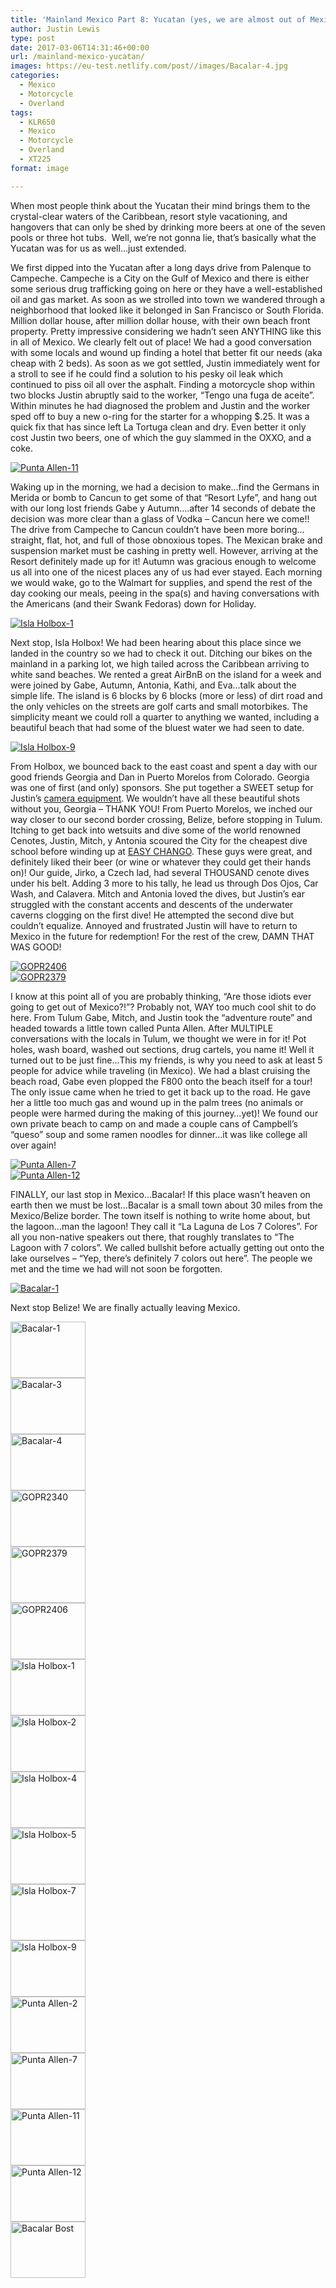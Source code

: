 ```yaml
---
title: 'Mainland Mexico Part 8: Yucatan (yes, we are almost out of Mexico)'
author: Justin Lewis
type: post
date: 2017-03-06T14:31:46+00:00
url: /mainland-mexico-yucatan/
images: https://eu-test.netlify.com/post//images/Bacalar-4.jpg
categories:
  - Mexico
  - Motorcycle
  - Overland
tags:
  - KLR650
  - Mexico
  - Motorcycle
  - Overland
  - XT225
format: image

---
```

When most people think about the Yucatan their mind brings them to the crystal-clear waters of the Caribbean, resort style vacationing, and hangovers that can only be shed by drinking more beers at one of the seven pools or three hot tubs.  Well, we’re not gonna lie, that’s basically what the Yucatan was for us as well…just extended.

We first dipped into the Yucatan after a long days drive from Palenque to Campeche. Campeche is a City on the Gulf of Mexico and there is either some serious drug trafficking going on here or they have a well-established oil and gas market. As soon as we strolled into town we wandered through a neighborhood that looked like it belonged in San Francisco or South Florida. Million dollar house, after million dollar house, with their own beach front property. Pretty impressive considering we hadn’t seen ANYTHING like this in all of Mexico. We clearly felt out of place! We had a good conversation with some locals and wound up finding a hotel that better fit our needs (aka cheap with 2 beds). As soon as we got settled, Justin immediately went for a stroll to see if he could find a solution to his pesky oil leak which continued to piss oil all over the asphalt. Finding a motorcycle shop within two blocks Justin abruptly said to the worker, “Tengo una fuga de aceite”. Within minutes he had diagnosed the problem and Justin and the worker sped off to buy a new o-ring for the starter for a whopping $.25. It was a quick fix that has since left La Tortuga clean and dry. Even better it only cost Justin two beers, one of which the guy slammed in the OXXO, and a coke.

<div class="ngg-gallery-singlepic-image " style="">
  <a href="http://www.elevationupgrade.com/wp-content/gallery/mainland-mexico-part-8/Punta-Allen-11.jpg"
		     title=""
             data-src="http://www.elevationupgrade.com/wp-content/gallery/mainland-mexico-part-8/Punta-Allen-11.jpg"
             data-thumbnail="http://www.elevationupgrade.com/wp-content/gallery/mainland-mexico-part-8/thumbs/thumbs_Punta-Allen-11.jpg"
             data-image-id="639"
             data-title="Punta Allen-11"
             data-description=""
             target='_self'
             class="ngg-fancybox" rel="4284f19bc02997221cd8bc3dc2616370"> <img class="ngg-singlepic"
             src="http://www.elevationupgrade.com/wp-content/gallery/mainland-mexico-part-8/dynamic/Punta-Allen-11.jpg-nggid03639-ngg0dyn-0x0x100-00f0w010c010r110f110r010t010.jpg"
             alt="Punta Allen-11"
             title="Punta Allen-11"
 /> </a>
</div>

<!--more-->

Waking up in the morning, we had a decision to make…find the Germans in Merida or bomb to Cancun to get some of that “Resort Lyfe”, and hang out with our long lost friends Gabe y Autumn&#8230;.after 14 seconds of debate the decision was more clear than a glass of Vodka – Cancun here we come!! The drive from Campeche to Cancun couldn’t have been more boring…straight, flat, hot, and full of those obnoxious topes. The Mexican brake and suspension market must be cashing in pretty well. However, arriving at the Resort definitely made up for it! Autumn was gracious enough to welcome us all into one of the nicest places any of us had ever stayed. Each morning we would wake, go to the Walmart for supplies, and spend the rest of the day cooking our meals, peeing in the spa(s) and having conversations with the Americans (and their Swank Fedoras) down for Holiday.

<div class="ngg-gallery-singlepic-image " style="">
  <a href="http://www.elevationupgrade.com/wp-content/gallery/mainland-mexico-part-8/Isla-Holbox-1.jpg"
		     title=""
             data-src="http://www.elevationupgrade.com/wp-content/gallery/mainland-mexico-part-8/Isla-Holbox-1.jpg"
             data-thumbnail="http://www.elevationupgrade.com/wp-content/gallery/mainland-mexico-part-8/thumbs/thumbs_Isla-Holbox-1.jpg"
             data-image-id="631"
             data-title="Isla Holbox-1"
             data-description=""
             target='_self'
             class="ngg-fancybox" rel="505f4d7ce062d34a1212c701eb71ced3"> <img class="ngg-singlepic"
             src="http://www.elevationupgrade.com/wp-content/gallery/mainland-mexico-part-8/dynamic/Isla-Holbox-1.jpg-nggid03631-ngg0dyn-0x0x100-00f0w010c010r110f110r010t010.jpg"
             alt="Isla Holbox-1"
             title="Isla Holbox-1"
 /> </a>
</div>

Next stop, Isla Holbox! We had been hearing about this place since we landed in the country so we had to check it out. Ditching our bikes on the mainland in a parking lot, we high tailed across the Caribbean arriving to white sand beaches. We rented a great AirBnB on the island for a week and were joined by Gabe, Autumn, Antonia, Kathi, and Eva…talk about the simple life. The island is 6 blocks by 6 blocks (more or less) of dirt road and the only vehicles on the streets are golf carts and small motorbikes. The simplicity meant we could roll a quarter to anything we wanted, including a beautiful beach that had some of the bluest water we had seen to date.

<div class="ngg-gallery-singlepic-image " style="">
  <a href="http://www.elevationupgrade.com/wp-content/gallery/mainland-mexico-part-8/Isla-Holbox-9.jpg"
		     title=""
             data-src="http://www.elevationupgrade.com/wp-content/gallery/mainland-mexico-part-8/Isla-Holbox-9.jpg"
             data-thumbnail="http://www.elevationupgrade.com/wp-content/gallery/mainland-mexico-part-8/thumbs/thumbs_Isla-Holbox-9.jpg"
             data-image-id="636"
             data-title="Isla Holbox-9"
             data-description=""
             target='_self'
             class="ngg-fancybox" rel="3724ec0cdab5313077a1690bf8fda811"> <img class="ngg-singlepic"
             src="http://www.elevationupgrade.com/wp-content/gallery/mainland-mexico-part-8/dynamic/Isla-Holbox-9.jpg-nggid03636-ngg0dyn-0x0x100-00f0w010c010r110f110r010t010.jpg"
             alt="Isla Holbox-9"
             title="Isla Holbox-9"
 /> </a>
</div>

From Holbox, we bounced back to the east coast and spent a day with our good friends Georgia and Dan in Puerto Morelos from Colorado. Georgia was one of first (and only) sponsors. She put together a SWEET setup for Justin’s [camera equipment][1]. We wouldn’t have all these beautiful shots without you, Georgia – THANK YOU! From Puerto Morelos, we inched our way closer to our second border crossing, Belize, before stopping in Tulum. Itching to get back into wetsuits and dive some of the world renowned Cenotes, Justin, Mitch, y Antonia scoured the City for the cheapest dive school before winding up at [EASY CHANGO][2]. These guys were great, and definitely liked their beer (or wine or whatever they could get their hands on)! Our guide, Jirko, a Czech lad, had several THOUSAND cenote dives under his belt. Adding 3 more to his tally, he lead us through Dos Ojos, Car Wash, and Calavera. Mitch and Antonia loved the dives, but Justin’s ear struggled with the constant accents and descents of the underwater caverns clogging on the first dive! He attempted the second dive but couldn’t equalize. Annoyed and frustrated Justin will have to return to Mexico in the future for redemption! For the rest of the crew, DAMN THAT WAS GOOD!

<div class="ngg-gallery-singlepic-image " style="">
  <a href="http://www.elevationupgrade.com/wp-content/gallery/mainland-mexico-part-8/GOPR2406.JPG"
		     title=""
             data-src="http://www.elevationupgrade.com/wp-content/gallery/mainland-mexico-part-8/GOPR2406.JPG"
             data-thumbnail="http://www.elevationupgrade.com/wp-content/gallery/mainland-mexico-part-8/thumbs/thumbs_GOPR2406.JPG"
             data-image-id="630"
             data-title="GOPR2406"
             data-description=""
             target='_self'
             class="ngg-fancybox" rel="091fe4a1ec67205e82646a8587061241"> <img class="ngg-singlepic"
             src="http://www.elevationupgrade.com/wp-content/gallery/mainland-mexico-part-8/dynamic/GOPR2406.JPG-nggid03630-ngg0dyn-0x0x100-00f0w010c010r110f110r010t010.JPG"
             alt="GOPR2406"
             title="GOPR2406"
 /> </a>
</div>

<div class="ngg-gallery-singlepic-image " style="">
  <a href="http://www.elevationupgrade.com/wp-content/gallery/mainland-mexico-part-8/GOPR2379.JPG"
		     title=""
             data-src="http://www.elevationupgrade.com/wp-content/gallery/mainland-mexico-part-8/GOPR2379.JPG"
             data-thumbnail="http://www.elevationupgrade.com/wp-content/gallery/mainland-mexico-part-8/thumbs/thumbs_GOPR2379.JPG"
             data-image-id="629"
             data-title="GOPR2379"
             data-description=""
             target='_self'
             class="ngg-fancybox" rel="aeec98e280e017b7dbab91043e9ca839"> <img class="ngg-singlepic"
             src="http://www.elevationupgrade.com/wp-content/gallery/mainland-mexico-part-8/dynamic/GOPR2379.JPG-nggid03629-ngg0dyn-0x0x100-00f0w010c010r110f110r010t010.JPG"
             alt="GOPR2379"
             title="GOPR2379"
 /> </a>
</div>

I know at this point all of you are probably thinking, “Are those idiots ever going to get out of Mexico?!”? Probably not, WAY too much cool shit to do here. From Tulum Gabe, Mitch, and Justin took the “adventure route” and headed towards a little town called Punta Allen. After MULTIPLE conversations with the locals in Tulum, we thought we were in for it! Pot holes, wash board, washed out sections, drug cartels, you name it! Well it turned out to be just fine…This my friends, is why you need to ask at least 5 people for advice while traveling (in Mexico). We had a blast cruising the beach road, Gabe even plopped the F800 onto the beach itself for a tour! The only issue came when he tried to get it back up to the road. He gave her a little too much gas and wound up in the palm trees (no animals or people were harmed during the making of this journey…yet)! We found our own private beach to camp on and made a couple cans of Campbell’s “queso” soup and some ramen noodles for dinner…it was like college all over again!

<div class="ngg-gallery-singlepic-image " style="">
  <a href="http://www.elevationupgrade.com/wp-content/gallery/mainland-mexico-part-8/Punta-Allen-7.jpg"
		     title=""
             data-src="http://www.elevationupgrade.com/wp-content/gallery/mainland-mexico-part-8/Punta-Allen-7.jpg"
             data-thumbnail="http://www.elevationupgrade.com/wp-content/gallery/mainland-mexico-part-8/thumbs/thumbs_Punta-Allen-7.jpg"
             data-image-id="638"
             data-title="Punta Allen-7"
             data-description=""
             target='_self'
             class="ngg-fancybox" rel="632452f10786fbbc5697606c844f1674"> <img class="ngg-singlepic"
             src="http://www.elevationupgrade.com/wp-content/gallery/mainland-mexico-part-8/dynamic/Punta-Allen-7.jpg-nggid03638-ngg0dyn-0x0x100-00f0w010c010r110f110r010t010.jpg"
             alt="Punta Allen-7"
             title="Punta Allen-7"
 /> </a>
</div>

<div class="ngg-gallery-singlepic-image " style="">
  <a href="http://www.elevationupgrade.com/wp-content/gallery/mainland-mexico-part-8/Punta-Allen-12.jpg"
		     title=""
             data-src="http://www.elevationupgrade.com/wp-content/gallery/mainland-mexico-part-8/Punta-Allen-12.jpg"
             data-thumbnail="http://www.elevationupgrade.com/wp-content/gallery/mainland-mexico-part-8/thumbs/thumbs_Punta-Allen-12.jpg"
             data-image-id="640"
             data-title="Punta Allen-12"
             data-description=""
             target='_self'
             class="ngg-fancybox" rel="bbc785f799b31246fd2ee97b959347ef"> <img class="ngg-singlepic"
             src="http://www.elevationupgrade.com/wp-content/gallery/mainland-mexico-part-8/dynamic/Punta-Allen-12.jpg-nggid03640-ngg0dyn-0x0x100-00f0w010c010r110f110r010t010.jpg"
             alt="Punta Allen-12"
             title="Punta Allen-12"
 /> </a>
</div>

FINALLY, our last stop in Mexico…Bacalar! If this place wasn’t heaven on earth then we must be lost…Bacalar is a small town about 30 miles from the Mexico/Belize border. The town itself is nothing to write home about, but the lagoon…man the lagoon! They call it “La Laguna de Los 7 Colores”. For all you non-native speakers out there, that roughly translates to “The Lagoon with 7 colors”. We called bullshit before actually getting out onto the lake ourselves – “Yep, there’s definitely 7 colors out here”. The people we met and the time we had will not soon be forgotten.

<div class="ngg-gallery-singlepic-image " style="">
  <a href="http://www.elevationupgrade.com/wp-content/gallery/mainland-mexico-part-8/Bacalar-1.jpg"
		     title=""
             data-src="http://www.elevationupgrade.com/wp-content/gallery/mainland-mexico-part-8/Bacalar-1.jpg"
             data-thumbnail="http://www.elevationupgrade.com/wp-content/gallery/mainland-mexico-part-8/thumbs/thumbs_Bacalar-1.jpg"
             data-image-id="625"
             data-title="Bacalar-1"
             data-description=""
             target='_self'
             class="ngg-fancybox" rel="38d6438de6a6ddd13c5608784388feeb"> <img class="ngg-singlepic"
             src="http://www.elevationupgrade.com/wp-content/gallery/mainland-mexico-part-8/dynamic/Bacalar-1.jpg-nggid03625-ngg0dyn-0x0x100-00f0w010c010r110f110r010t010.jpg"
             alt="Bacalar-1"
             title="Bacalar-1"
 /> </a>
</div>

Next stop Belize! We are finally actually leaving Mexico.

<div
	class="ngg-galleryoverview ngg-ajax-pagination-none"
	id="ngg-gallery-2028-1">
  <!-- Thumbnails -->
  
  <div id="ngg-image-0" class="ngg-gallery-thumbnail-box" >
    <div class="ngg-gallery-thumbnail">
      <a href="http://www.elevationupgrade.com/wp-content/gallery/mainland-mexico-part-8/Bacalar-1.jpg"
               title=""
               data-src="http://www.elevationupgrade.com/wp-content/gallery/mainland-mexico-part-8/Bacalar-1.jpg"
               data-thumbnail="http://www.elevationupgrade.com/wp-content/gallery/mainland-mexico-part-8/thumbs/thumbs_Bacalar-1.jpg"
               data-image-id="625"
               data-title="Bacalar-1"
               data-description=""
               data-image-slug="bacalar-1-1"
               class="ngg-fancybox" rel="2028"> <img
                    title="Bacalar-1"
                    alt="Bacalar-1"
                    src="http://www.elevationupgrade.com/wp-content/gallery/mainland-mexico-part-8/thumbs/thumbs_Bacalar-1.jpg"
                    width="120"
                    height="90"
                    style="max-width:100%;"
 /> </a>
    </div>
  </div>
  
  <div id="ngg-image-1" class="ngg-gallery-thumbnail-box" >
    <div class="ngg-gallery-thumbnail">
      <a href="http://www.elevationupgrade.com/wp-content/gallery/mainland-mexico-part-8/Bacalar-3.jpg"
               title=""
               data-src="http://www.elevationupgrade.com/wp-content/gallery/mainland-mexico-part-8/Bacalar-3.jpg"
               data-thumbnail="http://www.elevationupgrade.com/wp-content/gallery/mainland-mexico-part-8/thumbs/thumbs_Bacalar-3.jpg"
               data-image-id="626"
               data-title="Bacalar-3"
               data-description=""
               data-image-slug="bacalar-3-1"
               class="ngg-fancybox" rel="2028"> <img
                    title="Bacalar-3"
                    alt="Bacalar-3"
                    src="http://www.elevationupgrade.com/wp-content/gallery/mainland-mexico-part-8/thumbs/thumbs_Bacalar-3.jpg"
                    width="120"
                    height="90"
                    style="max-width:100%;"
 /> </a>
    </div>
  </div>
  
  <div id="ngg-image-2" class="ngg-gallery-thumbnail-box" >
    <div class="ngg-gallery-thumbnail">
      <a href="http://www.elevationupgrade.com/wp-content/gallery/mainland-mexico-part-8/Bacalar-4.jpg"
               title=""
               data-src="http://www.elevationupgrade.com/wp-content/gallery/mainland-mexico-part-8/Bacalar-4.jpg"
               data-thumbnail="http://www.elevationupgrade.com/wp-content/gallery/mainland-mexico-part-8/thumbs/thumbs_Bacalar-4.jpg"
               data-image-id="627"
               data-title="Bacalar-4"
               data-description=""
               data-image-slug="bacalar-4-1"
               class="ngg-fancybox" rel="2028"> <img
                    title="Bacalar-4"
                    alt="Bacalar-4"
                    src="http://www.elevationupgrade.com/wp-content/gallery/mainland-mexico-part-8/thumbs/thumbs_Bacalar-4.jpg"
                    width="120"
                    height="90"
                    style="max-width:100%;"
 /> </a>
    </div>
  </div>
  
  <div id="ngg-image-3" class="ngg-gallery-thumbnail-box" >
    <div class="ngg-gallery-thumbnail">
      <a href="http://www.elevationupgrade.com/wp-content/gallery/mainland-mexico-part-8/GOPR2340.JPG"
               title=""
               data-src="http://www.elevationupgrade.com/wp-content/gallery/mainland-mexico-part-8/GOPR2340.JPG"
               data-thumbnail="http://www.elevationupgrade.com/wp-content/gallery/mainland-mexico-part-8/thumbs/thumbs_GOPR2340.JPG"
               data-image-id="628"
               data-title="GOPR2340"
               data-description=""
               data-image-slug="gopr2340-1"
               class="ngg-fancybox" rel="2028"> <img
                    title="GOPR2340"
                    alt="GOPR2340"
                    src="http://www.elevationupgrade.com/wp-content/gallery/mainland-mexico-part-8/thumbs/thumbs_GOPR2340.JPG"
                    width="120"
                    height="90"
                    style="max-width:100%;"
 /> </a>
    </div>
  </div>
  
  <div id="ngg-image-4" class="ngg-gallery-thumbnail-box" >
    <div class="ngg-gallery-thumbnail">
      <a href="http://www.elevationupgrade.com/wp-content/gallery/mainland-mexico-part-8/GOPR2379.JPG"
               title=""
               data-src="http://www.elevationupgrade.com/wp-content/gallery/mainland-mexico-part-8/GOPR2379.JPG"
               data-thumbnail="http://www.elevationupgrade.com/wp-content/gallery/mainland-mexico-part-8/thumbs/thumbs_GOPR2379.JPG"
               data-image-id="629"
               data-title="GOPR2379"
               data-description=""
               data-image-slug="gopr2379-1"
               class="ngg-fancybox" rel="2028"> <img
                    title="GOPR2379"
                    alt="GOPR2379"
                    src="http://www.elevationupgrade.com/wp-content/gallery/mainland-mexico-part-8/thumbs/thumbs_GOPR2379.JPG"
                    width="120"
                    height="90"
                    style="max-width:100%;"
 /> </a>
    </div>
  </div>
  
  <div id="ngg-image-5" class="ngg-gallery-thumbnail-box" >
    <div class="ngg-gallery-thumbnail">
      <a href="http://www.elevationupgrade.com/wp-content/gallery/mainland-mexico-part-8/GOPR2406.JPG"
               title=""
               data-src="http://www.elevationupgrade.com/wp-content/gallery/mainland-mexico-part-8/GOPR2406.JPG"
               data-thumbnail="http://www.elevationupgrade.com/wp-content/gallery/mainland-mexico-part-8/thumbs/thumbs_GOPR2406.JPG"
               data-image-id="630"
               data-title="GOPR2406"
               data-description=""
               data-image-slug="gopr2406-1"
               class="ngg-fancybox" rel="2028"> <img
                    title="GOPR2406"
                    alt="GOPR2406"
                    src="http://www.elevationupgrade.com/wp-content/gallery/mainland-mexico-part-8/thumbs/thumbs_GOPR2406.JPG"
                    width="120"
                    height="90"
                    style="max-width:100%;"
 /> </a>
    </div>
  </div>
  
  <div id="ngg-image-6" class="ngg-gallery-thumbnail-box" >
    <div class="ngg-gallery-thumbnail">
      <a href="http://www.elevationupgrade.com/wp-content/gallery/mainland-mexico-part-8/Isla-Holbox-1.jpg"
               title=""
               data-src="http://www.elevationupgrade.com/wp-content/gallery/mainland-mexico-part-8/Isla-Holbox-1.jpg"
               data-thumbnail="http://www.elevationupgrade.com/wp-content/gallery/mainland-mexico-part-8/thumbs/thumbs_Isla-Holbox-1.jpg"
               data-image-id="631"
               data-title="Isla Holbox-1"
               data-description=""
               data-image-slug="isla-holbox-1-1"
               class="ngg-fancybox" rel="2028"> <img
                    title="Isla Holbox-1"
                    alt="Isla Holbox-1"
                    src="http://www.elevationupgrade.com/wp-content/gallery/mainland-mexico-part-8/thumbs/thumbs_Isla-Holbox-1.jpg"
                    width="120"
                    height="90"
                    style="max-width:100%;"
 /> </a>
    </div>
  </div>
  
  <div id="ngg-image-7" class="ngg-gallery-thumbnail-box" >
    <div class="ngg-gallery-thumbnail">
      <a href="http://www.elevationupgrade.com/wp-content/gallery/mainland-mexico-part-8/Isla-Holbox-2.jpg"
               title=""
               data-src="http://www.elevationupgrade.com/wp-content/gallery/mainland-mexico-part-8/Isla-Holbox-2.jpg"
               data-thumbnail="http://www.elevationupgrade.com/wp-content/gallery/mainland-mexico-part-8/thumbs/thumbs_Isla-Holbox-2.jpg"
               data-image-id="632"
               data-title="Isla Holbox-2"
               data-description=""
               data-image-slug="isla-holbox-2-1"
               class="ngg-fancybox" rel="2028"> <img
                    title="Isla Holbox-2"
                    alt="Isla Holbox-2"
                    src="http://www.elevationupgrade.com/wp-content/gallery/mainland-mexico-part-8/thumbs/thumbs_Isla-Holbox-2.jpg"
                    width="120"
                    height="90"
                    style="max-width:100%;"
 /> </a>
    </div>
  </div>
  
  <div id="ngg-image-8" class="ngg-gallery-thumbnail-box" >
    <div class="ngg-gallery-thumbnail">
      <a href="http://www.elevationupgrade.com/wp-content/gallery/mainland-mexico-part-8/Isla-Holbox-4.jpg"
               title=""
               data-src="http://www.elevationupgrade.com/wp-content/gallery/mainland-mexico-part-8/Isla-Holbox-4.jpg"
               data-thumbnail="http://www.elevationupgrade.com/wp-content/gallery/mainland-mexico-part-8/thumbs/thumbs_Isla-Holbox-4.jpg"
               data-image-id="633"
               data-title="Isla Holbox-4"
               data-description=""
               data-image-slug="isla-holbox-4-1"
               class="ngg-fancybox" rel="2028"> <img
                    title="Isla Holbox-4"
                    alt="Isla Holbox-4"
                    src="http://www.elevationupgrade.com/wp-content/gallery/mainland-mexico-part-8/thumbs/thumbs_Isla-Holbox-4.jpg"
                    width="120"
                    height="90"
                    style="max-width:100%;"
 /> </a>
    </div>
  </div>
  
  <div id="ngg-image-9" class="ngg-gallery-thumbnail-box" >
    <div class="ngg-gallery-thumbnail">
      <a href="http://www.elevationupgrade.com/wp-content/gallery/mainland-mexico-part-8/Isla-Holbox-5.jpg"
               title=""
               data-src="http://www.elevationupgrade.com/wp-content/gallery/mainland-mexico-part-8/Isla-Holbox-5.jpg"
               data-thumbnail="http://www.elevationupgrade.com/wp-content/gallery/mainland-mexico-part-8/thumbs/thumbs_Isla-Holbox-5.jpg"
               data-image-id="634"
               data-title="Isla Holbox-5"
               data-description=""
               data-image-slug="isla-holbox-5-1"
               class="ngg-fancybox" rel="2028"> <img
                    title="Isla Holbox-5"
                    alt="Isla Holbox-5"
                    src="http://www.elevationupgrade.com/wp-content/gallery/mainland-mexico-part-8/thumbs/thumbs_Isla-Holbox-5.jpg"
                    width="120"
                    height="90"
                    style="max-width:100%;"
 /> </a>
    </div>
  </div>
  
  <div id="ngg-image-10" class="ngg-gallery-thumbnail-box" >
    <div class="ngg-gallery-thumbnail">
      <a href="http://www.elevationupgrade.com/wp-content/gallery/mainland-mexico-part-8/Isla-Holbox-7.jpg"
               title=""
               data-src="http://www.elevationupgrade.com/wp-content/gallery/mainland-mexico-part-8/Isla-Holbox-7.jpg"
               data-thumbnail="http://www.elevationupgrade.com/wp-content/gallery/mainland-mexico-part-8/thumbs/thumbs_Isla-Holbox-7.jpg"
               data-image-id="635"
               data-title="Isla Holbox-7"
               data-description=""
               data-image-slug="isla-holbox-7"
               class="ngg-fancybox" rel="2028"> <img
                    title="Isla Holbox-7"
                    alt="Isla Holbox-7"
                    src="http://www.elevationupgrade.com/wp-content/gallery/mainland-mexico-part-8/thumbs/thumbs_Isla-Holbox-7.jpg"
                    width="120"
                    height="90"
                    style="max-width:100%;"
 /> </a>
    </div>
  </div>
  
  <div id="ngg-image-11" class="ngg-gallery-thumbnail-box" >
    <div class="ngg-gallery-thumbnail">
      <a href="http://www.elevationupgrade.com/wp-content/gallery/mainland-mexico-part-8/Isla-Holbox-9.jpg"
               title=""
               data-src="http://www.elevationupgrade.com/wp-content/gallery/mainland-mexico-part-8/Isla-Holbox-9.jpg"
               data-thumbnail="http://www.elevationupgrade.com/wp-content/gallery/mainland-mexico-part-8/thumbs/thumbs_Isla-Holbox-9.jpg"
               data-image-id="636"
               data-title="Isla Holbox-9"
               data-description=""
               data-image-slug="isla-holbox-9"
               class="ngg-fancybox" rel="2028"> <img
                    title="Isla Holbox-9"
                    alt="Isla Holbox-9"
                    src="http://www.elevationupgrade.com/wp-content/gallery/mainland-mexico-part-8/thumbs/thumbs_Isla-Holbox-9.jpg"
                    width="120"
                    height="90"
                    style="max-width:100%;"
 /> </a>
    </div>
  </div>
  
  <div id="ngg-image-12" class="ngg-gallery-thumbnail-box" >
    <div class="ngg-gallery-thumbnail">
      <a href="http://www.elevationupgrade.com/wp-content/gallery/mainland-mexico-part-8/Punta-Allen-2.jpg"
               title=""
               data-src="http://www.elevationupgrade.com/wp-content/gallery/mainland-mexico-part-8/Punta-Allen-2.jpg"
               data-thumbnail="http://www.elevationupgrade.com/wp-content/gallery/mainland-mexico-part-8/thumbs/thumbs_Punta-Allen-2.jpg"
               data-image-id="637"
               data-title="Punta Allen-2"
               data-description=""
               data-image-slug="punta-allen-2"
               class="ngg-fancybox" rel="2028"> <img
                    title="Punta Allen-2"
                    alt="Punta Allen-2"
                    src="http://www.elevationupgrade.com/wp-content/gallery/mainland-mexico-part-8/thumbs/thumbs_Punta-Allen-2.jpg"
                    width="120"
                    height="90"
                    style="max-width:100%;"
 /> </a>
    </div>
  </div>
  
  <div id="ngg-image-13" class="ngg-gallery-thumbnail-box" >
    <div class="ngg-gallery-thumbnail">
      <a href="http://www.elevationupgrade.com/wp-content/gallery/mainland-mexico-part-8/Punta-Allen-7.jpg"
               title=""
               data-src="http://www.elevationupgrade.com/wp-content/gallery/mainland-mexico-part-8/Punta-Allen-7.jpg"
               data-thumbnail="http://www.elevationupgrade.com/wp-content/gallery/mainland-mexico-part-8/thumbs/thumbs_Punta-Allen-7.jpg"
               data-image-id="638"
               data-title="Punta Allen-7"
               data-description=""
               data-image-slug="punta-allen-7"
               class="ngg-fancybox" rel="2028"> <img
                    title="Punta Allen-7"
                    alt="Punta Allen-7"
                    src="http://www.elevationupgrade.com/wp-content/gallery/mainland-mexico-part-8/thumbs/thumbs_Punta-Allen-7.jpg"
                    width="120"
                    height="90"
                    style="max-width:100%;"
 /> </a>
    </div>
  </div>
  
  <div id="ngg-image-14" class="ngg-gallery-thumbnail-box" >
    <div class="ngg-gallery-thumbnail">
      <a href="http://www.elevationupgrade.com/wp-content/gallery/mainland-mexico-part-8/Punta-Allen-11.jpg"
               title=""
               data-src="http://www.elevationupgrade.com/wp-content/gallery/mainland-mexico-part-8/Punta-Allen-11.jpg"
               data-thumbnail="http://www.elevationupgrade.com/wp-content/gallery/mainland-mexico-part-8/thumbs/thumbs_Punta-Allen-11.jpg"
               data-image-id="639"
               data-title="Punta Allen-11"
               data-description=""
               data-image-slug="punta-allen-11"
               class="ngg-fancybox" rel="2028"> <img
                    title="Punta Allen-11"
                    alt="Punta Allen-11"
                    src="http://www.elevationupgrade.com/wp-content/gallery/mainland-mexico-part-8/thumbs/thumbs_Punta-Allen-11.jpg"
                    width="120"
                    height="90"
                    style="max-width:100%;"
 /> </a>
    </div>
  </div>
  
  <div id="ngg-image-15" class="ngg-gallery-thumbnail-box" >
    <div class="ngg-gallery-thumbnail">
      <a href="http://www.elevationupgrade.com/wp-content/gallery/mainland-mexico-part-8/Punta-Allen-12.jpg"
               title=""
               data-src="http://www.elevationupgrade.com/wp-content/gallery/mainland-mexico-part-8/Punta-Allen-12.jpg"
               data-thumbnail="http://www.elevationupgrade.com/wp-content/gallery/mainland-mexico-part-8/thumbs/thumbs_Punta-Allen-12.jpg"
               data-image-id="640"
               data-title="Punta Allen-12"
               data-description=""
               data-image-slug="punta-allen-12"
               class="ngg-fancybox" rel="2028"> <img
                    title="Punta Allen-12"
                    alt="Punta Allen-12"
                    src="http://www.elevationupgrade.com/wp-content/gallery/mainland-mexico-part-8/thumbs/thumbs_Punta-Allen-12.jpg"
                    width="120"
                    height="90"
                    style="max-width:100%;"
 /> </a>
    </div>
  </div>
  
  <div id="ngg-image-16" class="ngg-gallery-thumbnail-box" >
    <div class="ngg-gallery-thumbnail">
      <a href="http://www.elevationupgrade.com/wp-content/gallery/mainland-mexico-part-8/Bacalar-Bost.jpg"
               title=""
               data-src="http://www.elevationupgrade.com/wp-content/gallery/mainland-mexico-part-8/Bacalar-Bost.jpg"
               data-thumbnail="http://www.elevationupgrade.com/wp-content/gallery/mainland-mexico-part-8/thumbs/thumbs_Bacalar-Bost.jpg"
               data-image-id="641"
               data-title="Bacalar Bost"
               data-description=""
               data-image-slug="bacalar-bost"
               class="ngg-fancybox" rel="2028"> <img
                    title="Bacalar Bost"
                    alt="Bacalar Bost"
                    src="http://www.elevationupgrade.com/wp-content/gallery/mainland-mexico-part-8/thumbs/thumbs_Bacalar-Bost.jpg"
                    width="120"
                    height="90"
                    style="max-width:100%;"
 /> </a>
    </div>
  </div>
  
  <!-- Pagination -->
  
  <div class='ngg-clear'>
  </div>
</div>

&nbsp;

 [1]: http://trekpak.com/
 [2]: http://www.easychango.com.mx/